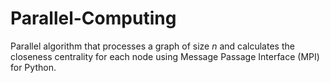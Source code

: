 # Parallel-Computing

Parallel algorithm that processes a graph of size *n* and calculates the closeness centrality for each node using Message Passage Interface (MPI) for Python. 

